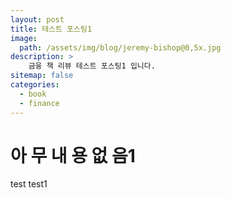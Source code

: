 ```yaml
---
layout: post
title: 테스트 포스팅1
image: 
  path: /assets/img/blog/jeremy-bishop@0,5x.jpg
description: >
    금융 책 리뷰 테스트 포스팅1 입니다.
sitemap: false
categories:
  - book
  - finance
---
```


# 아 무 내 용 없 음1
test
test1